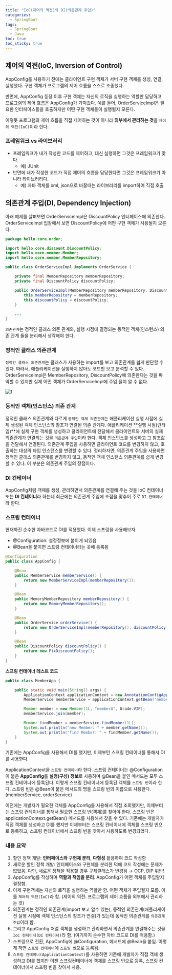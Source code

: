```yaml
---
title: "IoC(제어의 역전)와 DI(의존관계 주입)"
categories:
  - SpringBoot
tags:
  - SpringBoot
  - Java
toc: true
toc_sticky: true
---
```


## 제어의 역전(IoC, Inversion of Control)

AppConfig를 사용하기 전에는 클라이언트 구현 객체가 서버 구현 객체를 생성, 연결, 실행했다. 구현 객체가 프로그램의 제어 흐름을 스스로 조종했다.

반면에, AppConfig 등장 이후 구현 객체는 자신의 로직을 실행하는 역할만 담당하고 프로그램의 제어 흐름은 AppConfig가 가져갔다. 예를 들어, OrderServiceImpl은 필요한 인터페이스들을 호출하지만 어떤 구현 객체들이 실행될지 모른다.

이렇듯 프로그램의 제어 흐름을 직접 제어하는 것이 아니라 **외부에서 관리하는 것**을 `제어의 역전(IoC)`이라 한다.

### 프레임워크 vs 라이브러리

- 프레임워크가 내가 작성한 코드를 제어하고, 대신 실행하면 그것은 프레임워크가 맞다.
    - 예) JUnit
- 반면에 내가 작성한 코드가 직접 제어의 흐름을 담당한다면 그것은 프레임워크가 아니라 라이브러리다.
    - 예) 자바 객체를 xml, json으로 바꿀때는 라이브러리를 import하여 직접 호출

## 의존관계 주입(DI, Dependency Injection)

아래 예제를 살펴보면 OrderServiceImpl은 DiscountPolicy 인터페이스에 의존한다. OrderServiceImpl 입장에서 보면 DiscountPolicy에 어떤 구현 객체가 사용될지 모른다.

```java
package hello.core.order;

import hello.core.discount.DiscountPolicy;
import hello.core.member.Member;
import hello.core.member.MemberRepository;

public class OrderServiceImpl implements OrderService {

    private final MemberRepository memberRepository;
    private final DiscountPolicy discountPolicy;

    public OrderServiceImpl(MemberRepository memberRepository, DiscountPolicy discountPolicy) {
        this.memberRepository = memberRepository;
        this.discountPolicy = discountPolicy;
    }

    ...
}
```

`의존관계`는 정적인 클래스 의존 관계와, 실행 시점에 결정되는 동적인 객체(인스턴스) 의존 관계 둘을 분리해서 생각해야 한다.

### 정적인 클래스 의존관계

`정적인 클래스 의존관계`는 클래스가 사용하는 import를 보고 의존관계를 쉽게 판단할 수 있다. 따라서, 애플리케이션을 실행하지 않아도 코드만 보고 분석할 수 있다. OrderServiceImpl은 MemberRepository, DiscountPolicy에 의존한다는 것을 파악할 수 있지만 실제 어떤 객체가 OrderServiceImpl에 주입 될지 알 수 없다.

![1](https://user-images.githubusercontent.com/79130276/180967417-6c366a2f-101c-4067-b26c-a479966ee57c.png)

### 동적인 객체(인스턴스) 의존 관계

정적인 클래스 의존관계와 다르게 `동적인 객체 의존관계`는 애플리케이션 실행 시점에 실제 생성된 객체 인스턴스의 참조가 연결된 의존 관계다. 애플리케이션 **실행 시점(런타임)**에 실제 구현 객체를 생성하고 클라이언트에 전달해서 클라이언트와 서버의 실제 의존관계가 연결되는 것을 `의존관계 주입`이라 한다. 객체 인스턴스를 생성하고 그 참조값을 전달해서 연결된다. 의존관계 주입을 사용하면 클라이언트 코드를 변경하지 않고, 호출하는 대상의 타입 인스턴스를 변경할 수 있다. 정리하자면, 의존관계 주입을 사용하면 정적인 클래스 의존관계를 변경하지 않고, 동적인 객체 인스턴스 의존관계를 쉽게 변경할 수 있다. 이 부분은 의존관계 주입의 장점이다.

### DI 컨테이너

AppConfig처럼 객체를 생성, 관리하면서 의존관계를 연결해 주는 것을 IoC 컨테이너 또는 **DI 컨테이너**라 하는데 최근에는 의존관계 주입에 초점을 맞추어 주로 `DI 컨테이너`라 한다.

### 스프링 컨테이너

현재까진 순수한 자바코드로 DI를 적용했다. 이제 스프링을 사용해보자.

- @Configuration: 설정정보에 붙이게 되있음
- @Bean을 붙이면 스프링 컨테이너라는 곳에 등록됨

```java
@Configuration
public class AppConfig {

    @Bean
    public MemberService memberService() {
        return new MemberServiceImpl(memberRepository());
    }

    @Bean
    public MemoryMemberRepository memberRepository() {
        return new MemoryMemberRepository();
    }

    @Bean
    public OrderService orderService() {
        return new OrderServiceImpl(memberRepository(), discountPolicy());
    }

    @Bean
    public DiscountPolicy discountPolicy() {
        return new FixDiscountPolicy();
    }
}
```

**스프링 컨테이너 테스트 코드**

```java
public class MemberApp {

    public static void main(String[] args) {
        ApplicationContext applicationContext = new AnnotationConfigApplicationContext(AppConfig.class);
        MemberService memberService = applicationContext.getBean("memberService", MemberService.class);

        Member member = new Member(1L, "memberA", Grade.VIP);
        memberService.join(member);

        Member findMember = memberService.findMember(1L);
        System.out.println("new Member: " + member.getName());
        System.out.println("find Member: " + findMember.getName());
    }
}
```

기존에는 AppConfig를 사용해서 DI를 했지만, 이제부턴 스프링 컨테이너를 통해서 DI를 사용한다.

ApplicationContext을 `스프링 컨테이너`라 한다. 스프링 컨테이너는 @Configuration이 붙은 **AppConfig**를 **설정(구성) 정보**로 사용하며 @Bean을 붙인 메서드는 모두 스프링 컨테이너에 등록된다. 이렇게 스프링 컨테이너에 등록된 객체를 `스프링 빈`이라 한다. 스프링 빈은 @Bean이 붙은 메서드의 명을 스프링 빈의 이름으로 사용한다. (memberService, orderService)

이전에는 개발자가 필요한 객체를 AppConfig를 사용해서 직접 조회했지만, 이제부터는 스프링 컨테이너를 통해서 필요한 스프링 빈(객체)를 찾아야 한다. 스프링 빈은 applicationContext.getBean() 메서드를 사용해서 찾을 수 있다. 기존에는 개발자가 직접 객체를 생성하고 DI를 했지만 이제부터는 스프링 컨테이너에 객체를 스프링 빈으로 등록하고, 스프링 컨테이너에서 스프링 빈을 찾아서 사용하도록 변경되었다.

### 내용 요약

1. 할인 정책 개발: **인터페이스와 구현체 분리**, **다형성** 활용하여 코드 작성함
2. 새로운 할인 정책 개발: 인터페이스와 구현체를 분리한 덕에 코드 작성에는 문제가 없었음. 다만, 새로운 정책을 적용할 경우 구체클래스가 변경됨 → OCP, DIP 위반!
3. AppConfig를 작성하여 **역할과 책임을 분리**. AppConfig가 어떤 객체를 주입할지 결정함.
4. 이제 구현객체는 자신의 로직을 실행하는 역할만 함. 어떤 객체가 주입될지 모름. 이를 `제어의 역전(IoC)`라 함. (제어의 역전: 프로그램의 제어 흐름을 외부에서 관리하는 것)
5. 의존관계는 정적인 의존관계(import 보고 알수 있는), 동적인 의존관계(애플리케이션 실행 시점에 객체 인스턴스의 참조가 연결)가 있는데 동적인 의존관계를 `의존관계 주입`이라 함.
6. 그리고 AppConfig 처럼 객체를 생성하고 관리하면서 의존관계를 연결해주는 것을 `IoC 컨테이너(DI 컨테이너)`라 함. (여기까지 순수한 자바 코드로 DI를 적용함.)
7. 스프링으로 전환, AppConfig에 @Configuration, 메서드에 @Bean을 붙임. 이렇게 하면 `스프링 컨테이너`에 `스프링 빈`으로 등록됨.
8. `스프링 컨테이너(ApplicationContext)`를 사용하면 기존에 개발자가 직접 객체 생성하고 DI를 했지만 이젠 스프링컨테이너에 객체를 스프링 빈으로 등록, 스프링 컨테이너에서 스프링 빈을 찾아서 사용.